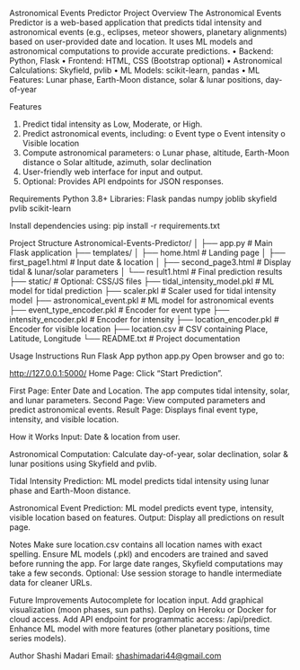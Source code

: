 Astronomical Events Predictor
Project Overview
The Astronomical Events Predictor is a web-based application that predicts tidal intensity and astronomical events (e.g., eclipses, meteor showers, planetary alignments) based on user-provided date and location. It uses ML models and astronomical computations to provide accurate predictions.
•	Backend: Python, Flask
•	Frontend: HTML, CSS (Bootstrap optional)
•	Astronomical Calculations: Skyfield, pvlib
•	ML Models: scikit-learn, pandas
•	ML Features: Lunar phase, Earth-Moon distance, solar & lunar positions, day-of-year

Features
1.	Predict tidal intensity as Low, Moderate, or High.
2.	Predict astronomical events, including:
      o	Event type
      o	Event intensity
      o	Visible location
3.	Compute astronomical parameters:
      o	Lunar phase, altitude, Earth-Moon distance
      o	Solar altitude, azimuth, solar declination
4.	User-friendly web interface for input and output.
5.	Optional: Provides API endpoints for JSON responses.

Requirements
Python 3.8+
Libraries:
    Flask
    pandas
    numpy
    joblib
    skyfield
    pvlib
    scikit-learn
    

Install dependencies using:
pip install -r requirements.txt


Project Structure
Astronomical-Events-Predictor/
│
├── app.py                   # Main Flask application
├── templates/
│   ├── home.html            # Landing page
│   ├── first_page1.html     # Input date & location
│   ├── second_page3.html    # Display tidal & lunar/solar parameters
│   └── result1.html         # Final prediction results
├── static/                  # Optional: CSS/JS files
├── tidal_intensity_model.pkl # ML model for tidal prediction
├── scaler.pkl               # Scaler used for tidal intensity model
├── astronomical_event.pkl   # ML model for astronomical events
├── event_type_encoder.pkl   # Encoder for event type
├── intensity_encoder.pkl    # Encoder for intensity
├── location_encoder.pkl     # Encoder for visible location
├── location.csv             # CSV containing Place, Latitude, Longitude
└── README.txt               # Project documentation

Usage Instructions
Run Flask App
python app.py
Open browser and go to:

http://127.0.0.1:5000/
Home Page: Click “Start Prediction”.

First Page: Enter Date and Location.
The app computes tidal intensity, solar, and lunar parameters.
Second Page: View computed parameters and predict astronomical events.
Result Page: Displays final event type, intensity, and visible location.

How it Works
Input: Date & location from user.

Astronomical Computation:
Calculate day-of-year, solar declination, solar & lunar positions using Skyfield and pvlib.

Tidal Intensity Prediction:
ML model predicts tidal intensity using lunar phase and Earth-Moon distance.

Astronomical Event Prediction:
ML model predicts event type, intensity, visible location based on features.
Output: Display all predictions on result page.

Notes
Make sure location.csv contains all location names with exact spelling.
Ensure ML models (.pkl) and encoders are trained and saved before running the app.
For large date ranges, Skyfield computations may take a few seconds.
Optional: Use session storage to handle intermediate data for cleaner URLs.

Future Improvements
Autocomplete for location input.
Add graphical visualization (moon phases, sun paths).
Deploy on Heroku or Docker for cloud access.
Add API endpoint for programmatic access: /api/predict.
Enhance ML model with more features (other planetary positions, time series models).

Author
Shashi Madari
Email: shashimadari44@gmail.com
